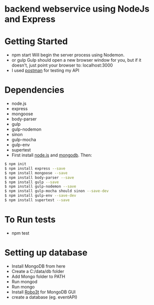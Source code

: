 # backend webservice using NodeJs and Express
# Getting Started
* npm start Will begin the server process using Nodemon.
* or gulp
Gulp should open a new browser window for you, but if it doesn't, just point your browser to:
localhost:3000
* I used [postman](https://www.getpostman.com/) for testing my API

# Dependencies
* node.js
* express
* mongoose
* body-parser
* gulp
* gulp-nodemon
* sinon
* gulp-mocha
* gulp-env
* supertest
* First install [node.js](http://nodejs.org/) and [mongodb](https://www.mongodb.org/downloads). Then:

```sh
$ npm init
$ npm install express --save
$ npm install mongoose --save
$ npm install body-parser --save
$ npm install gulp --save
$ npm install gulp-nodemon --save
$ npm install gulp-mocha should sinon --save-dev
$ npm install gulp-env --save-dev
$ npm install supertest --save
```

# To Run tests
* npm test

# Setting up database

* Install MongoDB from here
* Create a C:/data/db folder
* Add Mongo folder to PATH
* Run mongod
* Run mongo
* Install [Robo3t](https://robomongo.org/) for MongoDB GUI
* create a database (eg. eventAPI)
 

